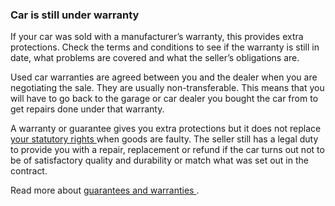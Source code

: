 ###  Car is still under warranty

If your car was sold with a manufacturer’s warranty, this provides extra
protections. Check the terms and conditions to see if the warranty is still in
date, what problems are covered and what the seller’s obligations are.

Used car warranties are agreed between you and the dealer when you are
negotiating the sale. They are usually non-transferable. This means that you
will have to go back to the garage or car dealer you bought the car from to
get repairs done under that warranty.

A warranty or guarantee gives you extra protections but it does not replace [
your statutory rights ](/en/consumer/consumer-laws/your-consumer-rights/) when
goods are faulty. The seller still has a legal duty to provide you with a
repair, replacement or refund if the car turns out not to be of satisfactory
quality and durability or match what was set out in the contract.

Read more about [ guarantees and warranties
](/en/consumer/shopping/guarantees-and-warranties/) .
